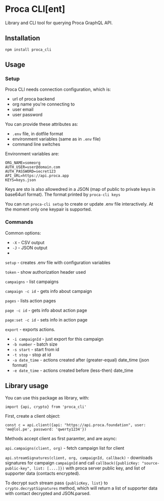 # Proca CLI[ent]

Library and CLI tool for querying Proca GraphQL API.

## Installation 

`npm install proca_cli`

## Usage 
### Setup

Proca CLI needs connection configuration, which is:
- url of proca backend
- org name you're connecting to
- user email
- user password

You can provide these attributes as:
- `.env` file, in dotfile format
- environment variables (same as in `.env` file)
- command line switches

Environment variables are:
```
ORG_NAME=someorg
AUTH_USER=user@domain.com
AUTH_PASSWORD=secret123
API_URL=https://api.proca.app
KEYS=keys.json
```

Keys are sto is also allowedred in a JSON (map of public to private keys in base64url format). The format printed by `proca-cli keys`

You can run `proca-cli setup` to create or update .env file interactively. At the moment only one keypair is supported.

### Commands

Common options:
- `-X` - CSV output
- `-J` - JSON output
- 


`setup` - creates .env file with configuration variables 

`token` - show authorization header used

`campaigns` - list campaigns

`campaign -c id` - gets info about campaign

`pages` - lists action pages

`page -c id` - gets info about action page

`page:set -c id` - sets info in action page



`export` - exports actions.
- `-i campaignId` - just export for this campaign
- `-b number` - batch size
- `-s start` - start from id
- `-t stop` - stop at id
- `-a date_time` - actions created after (greater-equal) date_time (json format)
- `-e date_time` - actions created before (less-then) date_time




## Library usage

You can use this package as library, with:
```
import {api, crypto} from 'proca_cli'
```

First, create a client object: 

```
const c = api.client({api: "https://api.proca.foundation", user: 'me@lol.pe', password: 'qwerty1234'})
```

Methods accept client as first paramter, and are async:

`api.campaigns(client, org)` - fetch campaign list for client

`api.streamSignatures(client, org, campaignId, callback)` - downloads signatures for campaign `campaignId` and call `callback({publicKey: "source-public-key", list: [....]})` with proca server public key, and list of supporter data (contacts encrypted). 

To decrypt such stream pass `{publicKey, list}` to `crypto.decryptSignatures` method, which will return a list of supporter data with contact decrypted and JSON.parsed.
